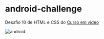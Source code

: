 # android-challenge
 Desafio 10 de HTML e CSS do [Curso em vídeo](https://www.youtube.com/@CursoemVideo)
 
![android](imagens/demo.gif)

